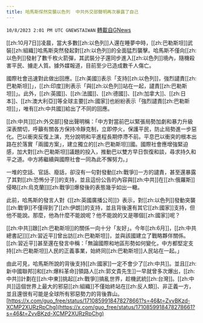 ```yaml
---
title: 哈馬斯悍然突襲以色列  中共外交部聲明再次暴露了自己
---
```

`10/8/2023 2:01 PM UTC GNEWSTAIWAN` [轉載自GNews](https://gnews.org/articles/1803741)



[[zh:10月7日]]凌晨，當大多數[[zh:以色列]]人還在睡夢中時，[[zh:巴勒斯坦]]武裝[[zh:組織]]哈馬斯突然發起對[[zh:以色列]]的全面猛烈襲擊。哈馬斯不僅向[[zh:以色列]]發射了數千枚火箭彈，其武裝分子還同步進入[[zh:以色列]]境內，隨機殺害平民、擄走人質。據外媒報道，目前至少已造成數千人傷亡。  

國際社會迅速對此做出回應。[[zh:美國]]表示「支持[[zh:以色列]]，強烈譴責[[zh:巴勒斯坦]]」，[[zh:印度]]則表示「與[[zh:以色列]]站在一起，譴責[[zh:巴勒斯坦]]」。此外，[[zh:英國]]、[[zh:法國]]、[[zh:德國]]、[[zh:加拿大]]、[[zh:日本]]、[[zh:澳大利亞]]等全球主要[[zh:國家]]也紛紛表示「強烈譴責[[zh:巴勒斯坦]]」，唯有[[zh:中共國]]給出了不同的回應。

  

[[zh:中共]][[zh:外交部]]發出聲明稱：「中方對當前巴以緊張局勢加劇和暴力升級深表關切，呼籲有關各方保持冷靜克制，立即停火，保護平民，防止局勢進一步惡化。巴以衝突反復上演，充分說明和平進程長期停滯不前。平息巴以衝突的根本出路在於落實「兩國方案」，建立獨立的[[zh:巴勒斯坦]]國。國際社會應增強緊迫感，加大對[[zh:巴勒斯坦]]議題的投入，推動巴以雙方早日恢復和談，尋求持久和平之道。中方將繼續與國際社會一同為此不懈努力。」

  

一堆的空話、官話、廢話，卻沒有一句對發動[[zh:戰爭]]一方的譴責，甚至還暴露了其對[[zh:恐怖分子]]的支持，並且這份公告的內容與[[zh:中共]]在[[zh:俄羅斯]]侵略[[zh:烏克蘭]][[zh:戰爭]]爆發後的表態幾乎如出一轍。

  

此前，哈馬斯的發言人對《[[zh:英國廣播公司]]》表示，對[[zh:以色列]]發動突襲[[zh:戰爭]]不僅得到了[[zh:伊朗]]的支持，並且背後還有其它[[zh:國家]]支持，但他不能說。那麼，他為什麼不能說呢？他不能說的又是哪個[[zh:國家]]呢？

  

[[zh:中共]]跟[[zh:巴勒斯坦]]的關係一向十分「友好」。今年[[zh:6月]]，[[zh:中共總書記]][[zh:習近平]]曾出訪[[zh:巴勒斯坦]]，並與該國建立了戰略夥伴關係。[[zh:習近平]]甚至還在發言中稱：「無論國際和地區形勢如何變化，中方都堅定支持[[zh:巴勒斯坦]]人民的正義事業，始終同[[zh:巴勒斯坦]]人民站在一起。」

  

由此可見，哈馬斯所說的背後支持[[zh:國家]]一定不會少了[[zh:中共]]。並且[[zh:新中國聯邦]]和[[zh:爆料革命]]領路人[[zh:郭文貴先生]]一早就曾多次爆出，[[zh:中共]]計劃在[[zh:中東]]挑起[[zh:戰爭]]搞亂世界，趁機武統[[zh:台灣]]。[[zh:中共]]這個世界上最大的邪惡[[zh:組織]]不僅始終站在[[zh:反人類]]、非正義一方，並且還很有可能是全球所有邪惡勢力的背後靠山。
[https://x.com/guo_free/status/1710859918478278661?s=46&t=ZvvBKzd-XCMP2XURzRpChg](https://x.com/guo_free/status/1710859918478278661?s=46&t=ZvvBKzd-XCMP2XURzRpChg)


